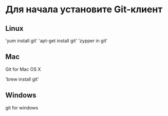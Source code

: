 # Для начала установите Git-клиент

## Linux

'yum install git'
'apt-get install git'
'zypper in git'

## Mac

Git for Mac OS X

'brew install git'

## Windows

git for windows 

